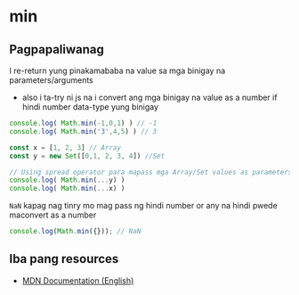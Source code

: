 # min 

## Pagpapaliwanag
I re-return yung pinakamababa na value sa mga binigay na parameters/arguments
- also i ta-try ni js na i convert ang mga binigay na value as a number if hindi number data-type yung binigay

```javascript
console.log( Math.min(-1,0,1) ) // -1
console.log( Math.min('3',4,5) ) // 3

const x = [1, 2, 3] // Array
const y = new Set([0,1, 2, 3, 4]) //Set

// Using spread operator para mapass mga Array/Set values as parameters
console.log( Math.min(...y) )
console.log( Math.min(...x) )
```

`NaN` kapag nag tinry mo mag pass ng hindi number or any na hindi pwede maconvert as a number

```javascript
console.log(Math.min({})); // NaN
```

## Iba pang resources

- [MDN Documentation (English)](https://developer.mozilla.org/en-US/docs/Web/JavaScript/Reference/Global_Objects/Math/min)

